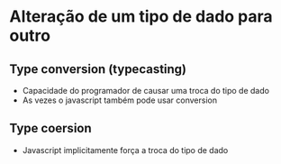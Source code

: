 # Alteração de um tipo de dado para outro

## Type conversion (typecasting)

* Capacidade do programador de causar uma troca do tipo de dado
* As vezes o javascript também pode usar conversion

<script>
  // resulta em 14 (mudamos o 9 para Number usando uma função)
  console.log(Number('9') + 5) 
</script>

## Type coersion

* Javascript implicitamente força a troca do tipo de dado

<script>
  // resulta em 95 (javascript mudou o 5 para string e concatenou)
  console.log('9' + 5)  
</script>
